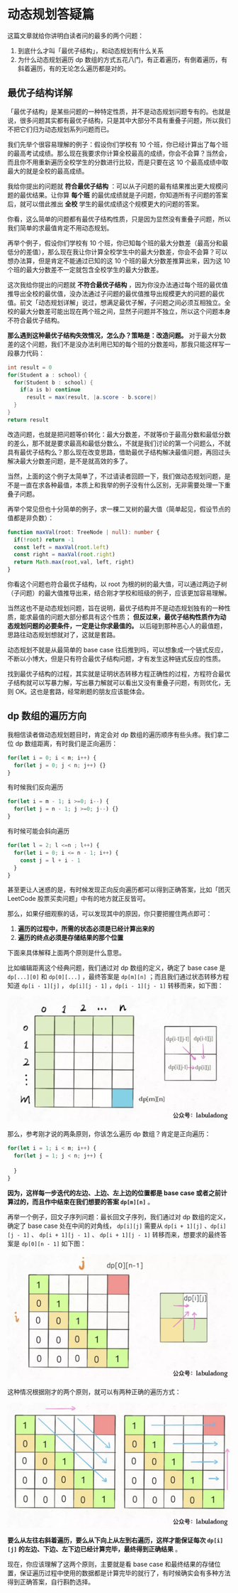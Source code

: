 # 动态规划答疑篇

这篇文章就给你讲明白读者问的最多的两个问题：

1.  到底什么才叫「最优子结构」，和动态规划有什么关系
2.  为什么动态规划遍历 dp 数组的方式五花八门，有正着遍历，有倒着遍历，有斜着遍历，有的无论怎么遍历都是对的。

## 最优子结构详解

「最优子结构」是某些问题的一种特定性质，并不是动态规划问题专有的。也就是说，很多问题其实都有最优子结构，只是其中大部分不具有重叠子问题，所以我们不把它们归为动态规划系列问题而已。

我们先举个很容易理解的例子：假设你们学校有 10 个班，你已经计算出了每个班的最高考试成绩。那么现在我要求你计算全校最高的成绩，你会不会算？当然会，而且你不用重新遍历全校学生的分数进行比较，而是只要在这 10 个最高成绩中取最大的就是全校的最高成绩。

我给你提出的问题就 **符合最优子结构** ：可以从子问题的最有结果推出更大规模问题的最优结果。让你算 **每个班** 的最优成绩就是子问题，你知道所有子问题的答案后，就可以借此推出 **全校** 学生的最优成绩这个规模更大的问题的答案。

你看，这么简单的问题都有最优子结构性质，只是因为显然没有重叠子问题，所以我们简单的求最值肯定不用动态规划。

再举个例子，假设你们学校有 10 个班，你已知每个班的最大分数差（最高分和最低分的差值），那么现在我让你计算全校学生中的最大分数差，你会不会算？可以想办法算，但是肯定不能通过已知的这 10 个班的最大分数差推算出来，因为这 10 个班的最大分数差不一定就包含全校学生的最大分数差。

这次我给你提出的问题就 **不符合最优子结构** ，因为你没办法通过每个班的最优值推导出全校的最优值，没办法通过子问题的最优值推导出规模更大的问题的最优值。前文「动态规划详解」说过，想满足最优子解，子问题之间必须互相独立。全校的最大分数差可能出现在两个班之间，显然子问题并不独立，所以这个问题本身不符合最优子结构。

**那么遇到这种最优子结构失效情况，怎么办？策略是：改造问题。** 对于最大分数差的这个问题，我们不是没办法利用已知的每个班的分数差吗，那我只能这样写一段暴力代码：

```java
int result = 0
for(Student a : school) {
  for(Student b : school) {
    if(a is b) continue
      result = max(result, |a.score - b.score|)
  }
}
return result
```

改造问题，也就是把问题等价转化：最大分数差，不就等价于最高分数和最低分数的差么，那不就是要求最高和最低分数么，不就是我们讨论的第一个问题么，不就具有最优子结构么？那么现在改变思路，借助最优子结构解决最值问题，再回过头解决最大分数差问题，是不是就高效的多了。

当然，上面的这个例子太简单了，不过请读者回顾一下，我们做动态规划问题，是不是一直在求各种最值，本质上和我举的例子没有什么区别，无非需要处理一下重叠子问题。

再举个常见但也十分简单的例子，求一棵二叉树的最大值（简单起见，假设节点的值都是非负数）：

```typescript
function maxVal(root: TreeNode | null): number {
  if(!root) return -1
  const left = maxVal(root.left)
  const right = maxVal(root.right)
  return Math.max(root,val, left, right)
}
```

你看这个问题也符合最优子结构，以 root 为根的树的最大值，可以通过两边子树（子问题）的最大值推导出来，结合刚才学校和班级的例子，应该更加容易理解。

当然这也不是动态规划问题，旨在说明，最优子结构并不是动态规划独有的一种性质，能求最值的问题大部分都具有这个性质； **但反过来，最优子结构性质作为动态规划问题的必要条件，一定是让你求最值的。** 以后碰到那种恶心人的最值题，思路往动态规划想就对了，这就是套路。

动态规划不就是从最简单的 base case 往后推到吗，可以想象成一个链式反应，不断以小博大，但是只有符合最优子结构问题，才有发生这种链式反应的性质。

找到最优子结构的过程，其实就是证明状态转移方程正确性的过程，方程符合最优子结构就可以写暴力解，写出暴力解就可以看出又没有重叠子问题，有则优化，无则 OK。这也是套路，经常刷题的朋友应该能体会。

## dp 数组的遍历方向

我相信读者做动态规划题目时，肯定会对 dp 数组的遍历顺序有些头疼。我们拿二位 dp 数组距离，有时我们是正向遍历：

```js
for(let i = 0; i < m; i++) {
  for(let j = 0; j < n; j++) {}
} 
```

有时候我们反向遍历

```js
for(let i = m - 1; i >=0; i--) {
  for(let j = n - 1; j >=0; j--) {}
}
```

有时候可能会斜向遍历

```js
for(let l = 2; l <=n ; l++) {
  for(let i = 0; i <= n - 1; i++) {
    const j = l + i - 1
  }
}
```

甚至更让人迷惑的是，有时候发现正向反向遍历都可以得到正确答案，比如「团灭 LeetCode 股票买卖问题」中有的地方就正反皆可。

那么，如果仔细观察的话，可以发现其中的原因，你只要把握住两点即可：

1.  **遍历的过程中，所需的状态必须是已经计算出来的**
2.  **遍历的终点必须是存储结果的那个位置**

下面来具体解释上面两个原则是什么意思。

比如编辑距离这个经典问题，我们通过对 dp 数组的定义，确定了 base case 是 `dp[...][0]` 和 `dp[0][...]` ，最终答案是 `dp[m][n]` ；而且我们通过状态转移方程知道 `dp[i - 1][j]`  ， `dp[i][j - 1]` ，`dp[i - 1][j - 1]` 转移而来，如下图：

![](https://raw.githubusercontent.com/LaamGinghong/pics/master/img/20201021221511.png)

那么，参考刚才说的两条原则，你该怎么遍历 dp 数组？肯定是正向遍历：

```js
for(let i = 1; i < m; i++) {
  for(let j = 1; j < n; j++) {
   
  }
}
```

**因为，这样每一步迭代的左边、上边、左上边的位置都是 base case 或者之前计算过的，而且作中结束在我们想要的答案 `dp[m][n]`** 。

再举一个例子，回文子序列问题：最长回文子序列，我们通过对 dp 数组的定义，确定了 base case 处在中间的对角线， `dp[i][j]` 需要从 `dp[i + 1][j]` 、`dp[i][j - 1]` 、 `dp[i + 1][j - 1]` 、 `dp[i + 1][j - 1]` 转移而来，想要求的最终答案是 `dp[0][n - 1]` 如下图：

![](https://raw.githubusercontent.com/LaamGinghong/pics/master/img/20201021221923.png)

这种情况根据刚才的两个原则，就可以有两种正确的遍历方式：

![](https://raw.githubusercontent.com/LaamGinghong/pics/master/img/20201021222047.png)

**要么从左往右斜着遍历，要么从下向上从左到右遍历，这样才能保证每次 `dp[i][j]` 的左边、下边、左下边已经计算完毕，最终得到正确结果** 。

现在，你应该理解了这两个原则，主要就是看 base case 和最终结果的存储位置，保证遍历过程中使用的数据都是计算完毕的就行了，有时候确实会有多种方法得到正确答案，自行斟酌选择。

